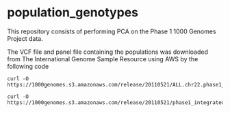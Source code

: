 # population_genotypes

This repository consists of performing PCA on the Phase 1 1000 Genomes Project data.

The VCF file and panel file containing the populations was downloaded from The International Genome Sample Resource using AWS by the following code

````
curl -O https://1000genomes.s3.amazonaws.com/release/20110521/ALL.chr22.phase1_release_v3.20101123.snps_indels_svs.genotypes.vcf.gz

curl -O https://1000genomes.s3.amazonaws.com/release/20110521/phase1_integrated_calls.20101123.ALL.panel


